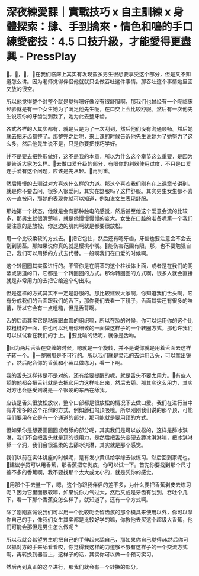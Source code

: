 # 深夜練愛課｜實戰技巧 x 自主訓練 x 身體探索：肆、手到擒來・情色和鳴的手口練愛密技：4.5 口技升級，才能愛得更盡興 - PressPlay

🎼。🎼，🎼，🎼在我们临床上其实有发现蛮多男生很想要享受这个部分，但是又不知道怎么讲。因为老师觉得伴侣他就就只会做吞吐这件事情。那吞吐这个事情她里面又放的很空。

所以他觉得整个对整个就是觉得嗯好像没有很舒服啊，那我们也曾经有一个呃临床经验就是有一个女生她为了满足他先生呃，在口交上会比较舒服。然后有一次他先生说哎你的牙齿刮到我了，她为此去整牙齿。

各式各样的人其实都有，就是只是为了一次刮到，然后他们没有沟通顺畅。然后她就去把牙齿都整了。那整完之后呢，来上课的时候告诉他先生说她为了她努力了这么多，然后他先生说不是，只是你要把技巧学好。

并不是要去把整形做好，这不是我的本意，所以为什么这个章节这么重要，是因为要告诉大家怎么样。🎼去做口爱升级的部分，有限你的利器使用过度，不只是口爱连手爱有这个问题，应该是先从轻。🎼再到重。

然后慢慢的去测试对方喜欢什么样的力道。那这个喜欢我们刚有在上课章节讲到，就是你不要去问，很多人很爱问，其实在舒服吗？这样舒服。其实男生女生都不喜欢一直被问，那她的表现你就可以知道，例如说女生表现舒服。

那她第一个状态，他就是会有那种触电的感觉，然后甚至他这个爱意会流的比较多，那男生就很清楚嘛，就是他慢慢慢慢的变大。女生在口腔的准备呢第一个我们要注意的是放松，你这边的肌肉啊就是都要很放松。

用一个比较柔软的方式去。🎼把它包住，然后还有嗯牙齿，牙齿也要注意会不会去刮到阴茎。那如果说你真的就是樱桃小嘴。🎼能伤害范围有限，那，也不要勉强自己，我们可以用舔的方式去代替。一般啊我们在口爱的时候啊。

这个转圈圈其实蛮进行的。不管你是在阴茎的这个柱状体上面，或者是在我们的阴蒂或阴道的口，它都是一个转圈圈的方式。那你转圈圈的方式啊，很多人就会直接就是非常用力的去把它给这个勾出来。

但是这样的方式其实不一定是舒服的。那比较建议大家啊，你知道我们舌头啊，它有分成我们的舌面跟我们的舌下，那你我们去看一下镜子，舌面其实还有很多的味蕾，所以它会有一点粗糙，但是舌背啊。

舌的后面其实它是粘膜跟血管的组织嘛，所以在舔的时候，你可以运用你的这个比较粗糙的一面，你也可以利用你细致的一面做这样子的一个转圈方式。那也许我们可以试试看在我们的手上。🎼要比喻的话呢，就像是舌吻。

🎼因为两片舌头在交缠的时候，嗯就是一个旋转，并不是说你就是用着舌面去这样子转一个。🎼一整圈那是不可行的。所以我们就是灵活的去运用舌头，可以拿出镜子，然后配合你的香蕉和小黄瓜做练习，看一下啊。

我的舌头这样转是不是对的。还有给要提醒的呢，就是舌头不要太用力。🎼有些人舔的他都会把舌针就是去把它用力这样吐出来，然后去舔。那其实这么用力，其实对方也会感受到说是一个很硬的东西在舔我。

应该是舌头很放松放软，整个口部都是很放松的情况下去做口爱。我们在进行当中有非常多的这个花俏的方式，例如舔扫勾顶吸哦。所以刚刚我们说的那个顶，可能我们要用在它是有一个通道的部分，那可能就是要用顶的方式。

但如果你是想要画圈圈或者舔的部分呢，其实我们是可以放松的，这样是舔冰淇淋，我们不会把舌头就是顶的很用力，是然后把舌头变硬去舔冰淇淋嘛，把冰淇淋舔一个洞，我们会很温柔的去舔冰淇淋，其实就是那个感觉。

我们以前在实体讲座的时候呢，是有发小黄瓜给学缘去做练习。然后回到家呢也。🎼建议学员可以用香蕉，那香蕉把它剥皮，你可以试一下。首先你要找到那个尺寸差不多的香蕉啊，我不要找那个太大或太小的，就是凭你的感觉。

🎼用那个手去量一下，嗯，这个你跟我伴侣的差不多，为什么要把香蕉剥皮去练习呢？因为它里面很软嘛，如果说你力气过大，然后又或是牙齿有刮到，吞吐个几下，看一下那个香蕉变怎么样了，就知道了。还有一个方式啊。

除了刚刚嘉诚说我们可以用一个比较呃会留齿痕的那个模具来使用以外，你可以拿你自己的手，像我们女生其实都是比较好学的嘛，你教他去买这个超级大香蕉，他们可能会那但是男生怎么做呢？

所以我就会希望男生呢把自己的手伸起来舔自己，那如果你自己觉得ok然后你可以抓对方的手来舔看看哎，你觉得我这样的力道够不够有这样子的一个交流方式啊，再转换到器官上，这样子的话，其实你可以做一个预习实习。

然后再到真正的这个进行，那我们就会有一个转换的部分。